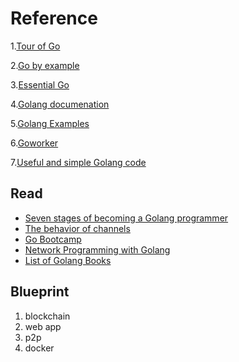 # Reference

1.[Tour of Go](https://tour.golang.org/welcome/4)

2.[Go by example](https://gobyexample.com/)

3.[Essential Go](https://www.programming-books.io/essential/go) 

4.[Golang documenation](https://golang.org/doc/)

5.[Golang Examples](https://github.com/SimonWaldherr/golang-examples)

6.[Goworker](https://github.com/benmanns/goworker)

7.[Useful and simple Golang code](https://www.dotnetperls.com/)

## Read

* [Seven stages of becoming a Golang programmer](https://opensource.com/article/17/9/seven-stages-becoming-go-programmer)
* [The behavior of channels](https://www.ardanlabs.com/blog/2017/10/the-behavior-of-channels.html) 
* [Go Bootcamp](http://www.golangbootcamp.com/book)
* [Network Programming with Golang](https://jan.newmarch.name/go/)
* [List of Golang Books](https://github.com/dariubs/GoBooks)

## Blueprint

1. blockchain
2. web app
3. p2p
4. docker
